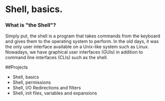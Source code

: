 # Shell, basics.

### What is "the Shell"?
Simply put, the shell is a program that takes commands from the keyboard and
gives them to the operating system to perform.
In the old days, it was the only user interface available on a Unix-like system
such as Linux. Nowadays, we have graphical user interfaces (GUIs) in addition
to command line interfaces (CLIs) such as the shell.

##Projects
* Shell, basics
* Shell, permissions
* Shell, I/O Redirections and filters
* Shell, init files, variables and expansions
